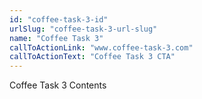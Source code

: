 ```yaml
---
id: "coffee-task-3-id"
urlSlug: "coffee-task-3-url-slug"
name: "Coffee Task 3"
callToActionLink: "www.coffee-task-3.com"
callToActionText: "Coffee Task 3 CTA"
---
```


Coffee Task 3 Contents
